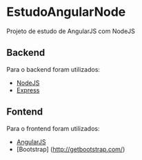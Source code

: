 # EstudoAngularNode
Projeto de estudo de AngularJS com NodeJS

## Backend
Para o backend foram utilizados:
* [NodeJS](https://nodejs.org/)
* [Express](http://expressjs.com/)
 
## Fontend
Para o frontend foram utilizados:
* [AngularJS](https://angularjs.org/)
* [Bootstrap] (http://getbootstrap.com/)
